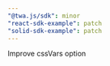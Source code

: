 ```yaml
---
"@twa.js/sdk": minor
"react-sdk-example": patch
"solid-sdk-example": patch
---
```


Improve cssVars option
